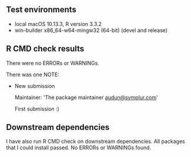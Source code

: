 ## Test environments
* local macOS 10.13.3, R version 3.3.2
* win-builder x86_64-w64-mingw32 (64-bit) (devel and release)

## R CMD check results
There were no ERRORs or WARNINGs.

There was one NOTE:

* New submission

  Maintainer: 'The package maintainer <audun@symplur.com>'

  First submission :)

## Downstream dependencies
I have also run R CMD check on downstream dependencies.
All packages that I could install passed. No ERRORs or WARNINGs found.
